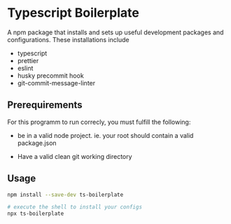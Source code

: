 # Typescript Boilerplate

A npm package that installs and sets up useful development packages and configurations.
These installations include

- typescript
- prettier
- eslint
- husky precommit hook
- git-commit-message-linter
<!-- - sass -->
<!-- - jest" -->
<!-- - gitl-ci -->
<!-- - grunt -->

## Prerequirements

For this programm to run correcly, you must fulfill the following:

- be in a valid node project. ie. your root should contain a valid package.json

- Have a valid clean git working directory


## Usage

```bash
npm install --save-dev ts-boilerplate

# execute the shell to install your configs
npx ts-boilerplate
```
